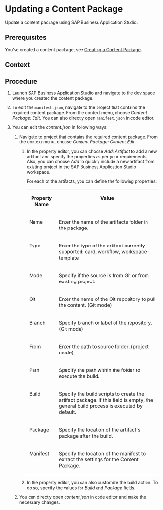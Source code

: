 <!-- loiode85e4f7a6e744ac979a398be857c111 -->

# Updating a Content Package

Update a content package using SAP Business Application Studio.



<a name="loiode85e4f7a6e744ac979a398be857c111__prereq_asx_vwy_wkb"/>

## Prerequisites

You’ve created a content package, see [Creating a Content Package](creating-a-content-package-9027b86.md).



<a name="loiode85e4f7a6e744ac979a398be857c111__context_cgn_5f5_xkb"/>

## Context



<a name="loiode85e4f7a6e744ac979a398be857c111__steps_dgn_5f5_xkb"/>

## Procedure

1.  Launch SAP Business Application Studio and navigate to the dev space where you created the content package.

2.  To edit the `manifest.json`, navigate to the project that contains the required content package. From the context menu, choose *Content Package: Edit*. You can also directly open `manifest.json` in code editor.

3.  You can edit the *content.json* in following ways:

    1.  Navigate to project that contains the required content package. From the context menu, choose *Content Package: Content Edit*.

        1.  In the property editor, you can choose *Add: Artifact* to add a new artifact and specify the properties as per your requirements. Also, you can choose *Add* to quickly include a new artifact from existing project in the SAP Business Application Studio workspace.

            For each of the artifacts, you can define the following properties:


            <table>
            <tr>
            <th valign="top">

            Property Name


            
            </th>
            <th valign="top">

            Value


            
            </th>
            </tr>
            <tr>
            <td valign="top">

            Name


            
            </td>
            <td valign="top">

            Enter the name of the artifacts folder in the package.


            
            </td>
            </tr>
            <tr>
            <td valign="top">

            Type


            
            </td>
            <td valign="top">

            Enter the type of the artifact currently supported: card, workflow, workspace-template


            
            </td>
            </tr>
            <tr>
            <td valign="top">

            Mode


            
            </td>
            <td valign="top">

            Specify if the source is from Git or from existing project.


            
            </td>
            </tr>
            <tr>
            <td valign="top">

            Git


            
            </td>
            <td valign="top">

            Enter the name of the Git repository to pull the content. \(Git mode\)


            
            </td>
            </tr>
            <tr>
            <td valign="top">

            Branch


            
            </td>
            <td valign="top">

            Specify branch or label of the repository. \(Git mode\)


            
            </td>
            </tr>
            <tr>
            <td valign="top">

            From


            
            </td>
            <td valign="top">

            Enter the path to source folder. \(project mode\)


            
            </td>
            </tr>
            <tr>
            <td valign="top">

            Path


            
            </td>
            <td valign="top">

            Specify the path within the folder to execute the build.


            
            </td>
            </tr>
            <tr>
            <td valign="top">

            Build


            
            </td>
            <td valign="top">

            Specify the build scripts to create the artifact package. If this field is empty, the general build process is executed by default.


            
            </td>
            </tr>
            <tr>
            <td valign="top">

            Package


            
            </td>
            <td valign="top">

            Specify the location of the artifact's package after the build.


            
            </td>
            </tr>
            <tr>
            <td valign="top">

            Manifest


            
            </td>
            <td valign="top">

            Specify the location of the manifest to extract the settings for the Content Package.


            
            </td>
            </tr>
            </table>
            
        2.  In the property editor, you can also customize the build action. To do so, specify the values for *Build* and *Package* fields.


    2.  You can directly open *content.json* in code editor and make the necessary changes.



